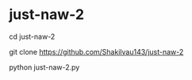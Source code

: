 # just-naw-2

cd just-naw-2

git clone https://github.com/Shakilvau143/just-naw-2

python just-naw-2.py
